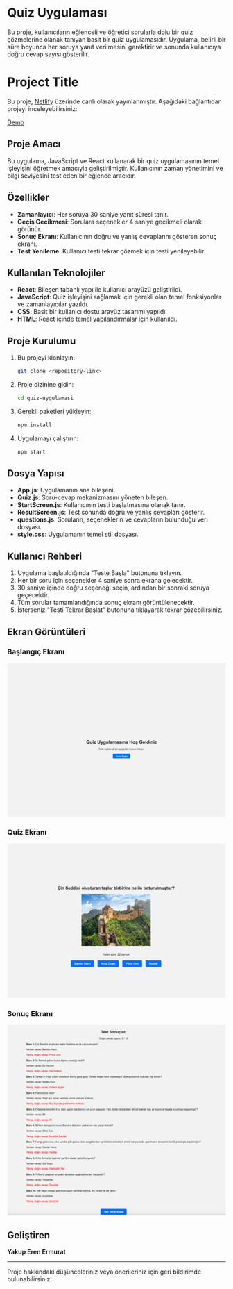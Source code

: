 # Quiz Uygulaması

Bu proje, kullanıcıların eğlenceli ve öğretici sorularla dolu bir quiz çözmelerine olanak tanıyan basit bir quiz uygulamasıdır. Uygulama, belirli bir süre boyunca her soruya yanıt verilmesini gerektirir ve sonunda kullanıcıya doğru cevap sayısı gösterilir.

# Project Title

Bu proje, [Netlify](https://serene-marshmallow-837b88.netlify.app) üzerinde canlı olarak yayınlanmıştır. Aşağıdaki bağlantıdan projeyi inceleyebilirsiniz:

[Demo](https://serene-marshmallow-837b88.netlify.app)

## Proje Amacı

Bu uygulama, JavaScript ve React kullanarak bir quiz uygulamasının temel işleyişini öğretmek amacıyla geliştirilmiştir. Kullanıcının zaman yönetimini ve bilgi seviyesini test eden bir eğlence aracıdır.

## Özellikler

- **Zamanlayıcı**: Her soruya 30 saniye yanıt süresi tanır.
- **Geçiş Gecikmesi**: Sorulara seçenekler 4 saniye gecikmeli olarak görünür.
- **Sonuç Ekranı**: Kullanıcının doğru ve yanlış cevaplarını gösteren sonuç ekranı.
- **Test Yenileme**: Kullanıcı testi tekrar çözmek için testi yenileyebilir.

## Kullanılan Teknolojiler

- **React**: Bileşen tabanlı yapı ile kullanıcı arayüzü geliştirildi.
- **JavaScript**: Quiz işleyişini sağlamak için gerekli olan temel fonksiyonlar ve zamanlayıcılar yazıldı.
- **CSS**: Basit bir kullanıcı dostu arayüz tasarımı yapıldı.
- **HTML**: React içinde temel yapılandırmalar için kullanıldı.

## Proje Kurulumu

1. Bu projeyi klonlayın:
    ```bash
    git clone <repository-link>
    ```
2. Proje dizinine gidin:
    ```bash
    cd quiz-uygulamasi
    ```
3. Gerekli paketleri yükleyin:
    ```bash
    npm install
    ```
4. Uygulamayı çalıştırın:
    ```bash
    npm start
    ```

## Dosya Yapısı

- **App.js**: Uygulamanın ana bileşeni.
- **Quiz.js**: Soru-cevap mekanizmasını yöneten bileşen.
- **StartScreen.js**: Kullanıcının testi başlatmasına olanak tanır.
- **ResultScreen.js**: Test sonunda doğru ve yanlış cevapları gösterir.
- **questions.js**: Soruların, seçeneklerin ve cevapların bulunduğu veri dosyası.
- **style.css**: Uygulamanın temel stil dosyası.

## Kullanıcı Rehberi

1. Uygulama başlatıldığında "Teste Başla" butonuna tıklayın.
2. Her bir soru için seçenekler 4 saniye sonra ekrana gelecektir.
3. 30 saniye içinde doğru seçeneği seçin, ardından bir sonraki soruya geçecektir.
4. Tüm sorular tamamlandığında sonuç ekranı görüntülenecektir.
5. İsterseniz "Testi Tekrar Başlat" butonuna tıklayarak tekrar çözebilirsiniz.

## Ekran Görüntüleri

### Başlangıç Ekranı
![Başlangıç Ekranı](./StartScreen.png)

### Quiz Ekranı
![Quiz Ekranı](./QuizScreen.png)

### Sonuç Ekranı
![Sonuç Ekranı](./ResultScreen.png)

## Geliştiren

**Yakup Eren Ermurat**

---

Proje hakkındaki düşünceleriniz veya önerileriniz için geri bildirimde bulunabilirsiniz!
